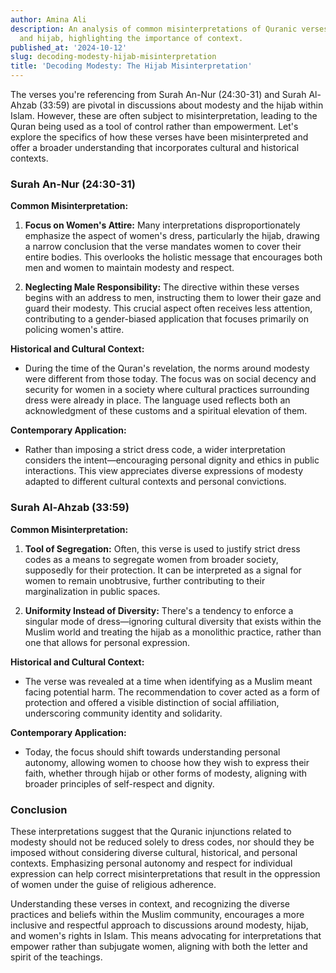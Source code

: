 ```yaml
---
author: Amina Ali
description: An analysis of common misinterpretations of Quranic verses on modesty
  and hijab, highlighting the importance of context.
published_at: '2024-10-12'
slug: decoding-modesty-hijab-misinterpretation
title: 'Decoding Modesty: The Hijab Misinterpretation'
---
```


The verses you're referencing from Surah An-Nur (24:30-31) and Surah Al-Ahzab (33:59) are pivotal in discussions about modesty and the hijab within Islam. However, these are often subject to misinterpretation, leading to the Quran being used as a tool of control rather than empowerment. Let's explore the specifics of how these verses have been misinterpreted and offer a broader understanding that incorporates cultural and historical contexts.

### Surah An-Nur (24:30-31)

**Common Misinterpretation:**
1. **Focus on Women's Attire:** Many interpretations disproportionately emphasize the aspect of women's dress, particularly the hijab, drawing a narrow conclusion that the verse mandates women to cover their entire bodies. This overlooks the holistic message that encourages both men and women to maintain modesty and respect.
   
2. **Neglecting Male Responsibility:** The directive within these verses begins with an address to men, instructing them to lower their gaze and guard their modesty. This crucial aspect often receives less attention, contributing to a gender-biased application that focuses primarily on policing women's attire.

**Historical and Cultural Context:**
- During the time of the Quran's revelation, the norms around modesty were different from those today. The focus was on social decency and security for women in a society where cultural practices surrounding dress were already in place. The language used reflects both an acknowledgment of these customs and a spiritual elevation of them.

**Contemporary Application:**
- Rather than imposing a strict dress code, a wider interpretation considers the intent—encouraging personal dignity and ethics in public interactions. This view appreciates diverse expressions of modesty adapted to different cultural contexts and personal convictions.

### Surah Al-Ahzab (33:59)

**Common Misinterpretation:**
1. **Tool of Segregation:** Often, this verse is used to justify strict dress codes as a means to segregate women from broader society, supposedly for their protection. It can be interpreted as a signal for women to remain unobtrusive, further contributing to their marginalization in public spaces.

2. **Uniformity Instead of Diversity:** There's a tendency to enforce a singular mode of dress—ignoring cultural diversity that exists within the Muslim world and treating the hijab as a monolithic practice, rather than one that allows for personal expression.

**Historical and Cultural Context:**
- The verse was revealed at a time when identifying as a Muslim meant facing potential harm. The recommendation to cover acted as a form of protection and offered a visible distinction of social affiliation, underscoring community identity and solidarity.

**Contemporary Application:**
- Today, the focus should shift towards understanding personal autonomy, allowing women to choose how they wish to express their faith, whether through hijab or other forms of modesty, aligning with broader principles of self-respect and dignity.

### Conclusion

These interpretations suggest that the Quranic injunctions related to modesty should not be reduced solely to dress codes, nor should they be imposed without considering diverse cultural, historical, and personal contexts. Emphasizing personal autonomy and respect for individual expression can help correct misinterpretations that result in the oppression of women under the guise of religious adherence.

Understanding these verses in context, and recognizing the diverse practices and beliefs within the Muslim community, encourages a more inclusive and respectful approach to discussions around modesty, hijab, and women's rights in Islam. This means advocating for interpretations that empower rather than subjugate women, aligning with both the letter and spirit of the teachings.
